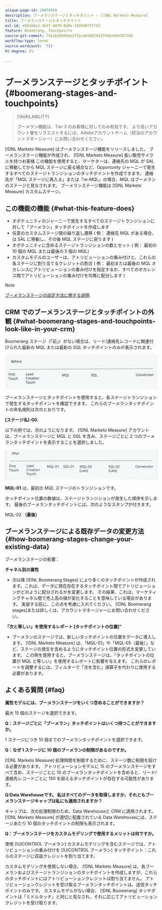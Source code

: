 ```yaml
---
unique-page-id: 18874558
description: ブーメランステージとタッチポイント — [!DNL Marketo Measure]
title: ブーメランステージとタッチポイント
exl-id: e58169a3-3637-4878-8a0e-1920d873ff52
feature: Boomerang, Touchpoints
source-git-commit: 741ab20845de2f3bcde589291d7446a5b4f877d8
workflow-type: tm+mt
source-wordcount: '721'
ht-degree: 1%

---
```


# ブーメランステージとタッチポイント {#boomerang-stages-and-touchpoints}

>[!AVAILABILITY]
>
>ブーメラン機能は、Tier 3 のお客様に対してのみ有効です。 より高いアカウント層をリクエストするには、Adobeアカウントチーム（担当のアカウントマネージャー）にお問い合わせください。

[!DNL Marketo Measure] はブーメランステージ機能をリリースしました。 ブーメランステージ機能が作成され、 [!DNL Marketo Measure] 長い販売サイクルを持つお客様 この機能を使用すると、マーケターは、連絡先の MQL が SAL に移動してから MQL ステージに戻る場合など、Opportunity ジャーニーで発生するすべてのステージトランジションのタッチポイントを作成できます。 連絡先が「MQL ステージに再入る」または「re-MQL」の場合、MQL はブーメランのステージと見なされます。 ブーメランステージ機能は [!DNL Marketo Measure] カスタムステージ。

## この機能の機能 {#what-this-feature-does}

* オポチュニティのジャーニーで発生するすべてのステージトランジションに対して「ブーメラン」タッチポイントを作成します
* 任意のカスタムステージ間の繰り返し遷移 ( 例： 連絡先 MQL がある場合、は SAL に移動し、その後 MQL ステージに戻ります )
* オポチュニティに含めるステージトランジションの数とセット ( 例： 最初の 10 個の MQL または最後の 5 個の MQL)
* カスタムモデルのユーザーは、アトリビューションの重み付けと、これらの各ステージに割り当てるクレジットの割合 ( 例： 最初または最後の MQL オカレンスにアトリビューションの重み付けを指定するか、すべてのオカレンス間でアトリビューションの重み付けを均等に配分します )

>[!NOTE]
>
>[ブーメランステージの設定方法に関する説明](/help/advanced-marketo-measure-features/boomerang/setting-up-boomerang-stages.md).

## CRM でのブーメランステージとタッチポイントの外観 {#what-boomerang-stages-and-touchpoints-look-like-in-your-crm}

Boomerang ステージ（「前」）がない場合は、リード/連絡先レコードに関連付けられた最新の MQL または最新の SQL タッチポイントのみが表示されます。

![](assets/1.png)

ブーメランステージとタッチポイントを使用すると、各ステージトランジションで発生するタッチポイントを確認できます。 これらのブーメランタッチポイントの命名規則は次のとおりです。

**[ステージ名]-00.**

以下の例では、次のようになります。 [!DNL Marketo Measure] アカウントは、ブーメランステージに MQL と SQL を含み、ステージごとに 2 つのブーメランタッチポイントを表示することを選択しました。

![](assets/2.png)

**MQL-01** は、最初の MQL ステージのトランジションです。

タッチポイント位置の数値は、ステージトランジションが発生した順序を示します。 最後のブーメランタッチポイントには、次のようなスタンプが付きます。

MQL-02 **（最後）**

## ブーメランステージによる既存データの変更方法 {#how-boomerang-stages-change-your-existing-data}

ブーメランステージの影響：

**チャネル別の属性**

* 次以降 [!DNL Boomerang Stages] により多くのタッチポイントが作成されます。これは、データに現在存在するタッチポイント間でアトリビューションがどのように配分されるかを変更します。 その結果、これは、マーケティングチャネル間で売上高の値が変化することを意味している場合があります。 実装する前に、この点を考慮に入れてください。 [!DNL Boomerang stages]または詳しくは、アカウントマネージャーにお問い合わせください。

**「次と等しい」を使用するレポート [タッチポイントの位置]&quot;**

* ブーメランのステージでは、新しいタッチポイントの位置をデータに導入します。 [!DNL Marketo Measure] は、「MQL-01」や「MQL-05（最後）」など、ステージの発生を含めるようにタッチポイント位置の形式を変更しています。 この例を使用すると、ブーメランステージは、「タッチポイントの位置が MQL と等しい」を使用するレポートに影響を与えます。 これらのレポートを調整するには、フィルターで「次を含む」演算子を代わりに使用する必要があります。

## よくある質問 {#faq}

**属性モデルには、ブーメランステージをいくつ含めることができますか？**

最大 15 個のステージを選択できます。

**Q：ステージごとに「ブーメラン」タッチポイントはいくつ持つことができますか。**

1 ステージにつき 10 個までのブーメランタッチポイントを選択できます。

**Q：なぜ 1 ステージに 10 個のブーメランの制限があるのですか。**

[!DNL Marketo Measure] 処理時間を制御するために、ステージ数に制限を設ける必要があります。 アトリビューションモデルに 15 のブーメランステージをすべて含め、ステージごとに 10 のブーメランタッチポイントを含めると、リード/連絡先レコードごとに 150 を超えるタッチポイントが存在する可能性があります。

**Q:Data Warehouseです。 私はすべてのデータを取得しますか、それともブーメランステージキャップは私にも適用されますか？**

キャップは、次の処理制限のため、Data Warehouseと CRM に適用されます。 [!DNL Marketo Measure] が適切に配置されている Data Warehouseには、ステージあたり 10 個のタッチポイントの制限も表示されます。

**Q：ブーメランステージをカスタムモデリングで使用するメリットは何ですか。**

使用 [!UICONTROL ブーメラン] カスタムモデリングを含むステージでは、アトリビューションの重み付けを [!UICONTROL ブーメラン] タッチポイント：これらのステージに収益クレジットを割り当てます。

カスタムモデリングを使用しない場合、 [!DNL Marketo Measure] は、各ブーメランおよびステージトランジションのタッチポイントを作成しますが、これらのタッチポイントにはアトリビューションクレジットは割り当てません。 アトリビューションクレジットを受け取るブーメランタッチポイントは、送信タッチポイントのみです。 カスタムモデルがない場合、 [!DNL Boomerang] タッチポイントは「ミドルタッチ」と同じと見なされ、それに応じてアトリビューションクレジットを受け取ります。
